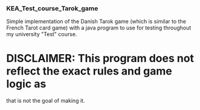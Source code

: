 ### KEA_Test_course_Tarok_game
Simple implementation of the Danish Tarok game (which is similar to the French Tarot card game) 
with a java program to use for testing throughout my university "Test" course.
# DISCLAIMER: This program does not reflect the exact rules and game logic as 
that is not the goal of making it.
